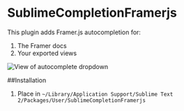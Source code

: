 SublimeCompletionFramerjs
=========================

This plugin adds Framer.js autocompletion for:

1. The Framer docs
2. Your exported views

![View of autocomplete dropdown](http://cl.ly/image/2o043809262v/framercomplete.png "Completion dropdown")

##Installation
1. Place in `~/Library/Application Support/Sublime Text 2/Packages/User/SublimeCompletionFramerjs`